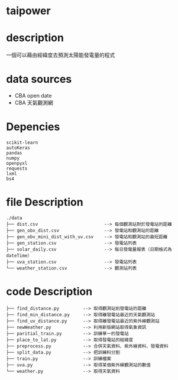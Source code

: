# taipower 

# description
一個可以藉由經緯度去預測太陽能發電量的程式

# data sources
* CBA open date
* CBA 天氣觀測網

# Depencies
```
scikit-learn
autoKeras
pandas
numpy
openpyxl
requests
lxml
bs4
```

# file Description
```
./data
├── dist.csv                         --> 每個觀測站對於發電站的距離
├── gen_obv_dist.csv                 --> 發電站和觀測站的距離
├── gen_obv_mini_dist_with_uv.csv    --> 發電站和觀測站的最短距離
├── gen_station.csv                  --> 發電站列表
├── solar_daily.csv                  --> 每日發電量報表（日期格式為dateTime）
├── uva_station.csv                  --> 發電站列表
└── weather_station.csv              --> 觀測站列表

```


# code Description
```
├── find_distance.py         --> 取得觀測站到發電站的距離
├── find_min_distance.py     --> 取得離發電站最近的天氣觀測站
├── find_uv_distance.py      --> 取得離發電站最近的紫外線觀測站
├── newWeather.py            --> 利用新版網站取得氣象資訊
├── paritial_train.py        --> 訓練單一的發電站
├── place_to_lat.py          --> 取得發電站的經緯度
├── preprocess.py            --> 合併天氣資料、紫外線資料、發電資料
├── split_data.py            --> 把訓練料分割
├── train.py                 --> 訓練檔案
├── uva.py                   --> 取得某個紫外線觀測站的數值
└── weather.py               --> 取得天氣資料

```